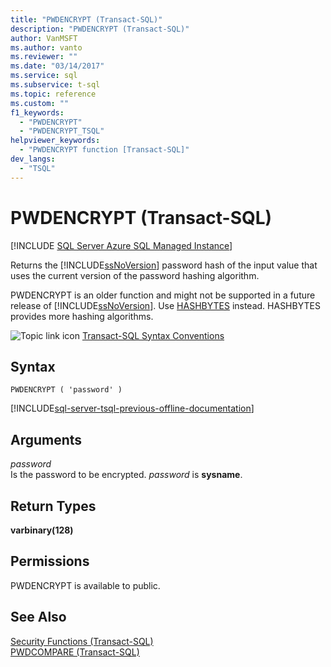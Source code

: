 ```yaml
---
title: "PWDENCRYPT (Transact-SQL)"
description: "PWDENCRYPT (Transact-SQL)"
author: VanMSFT
ms.author: vanto
ms.reviewer: ""
ms.date: "03/14/2017"
ms.service: sql
ms.subservice: t-sql
ms.topic: reference
ms.custom: ""
f1_keywords:
  - "PWDENCRYPT"
  - "PWDENCRYPT_TSQL"
helpviewer_keywords:
  - "PWDENCRYPT function [Transact-SQL]"
dev_langs:
  - "TSQL"
---
```

# PWDENCRYPT (Transact-SQL)
[!INCLUDE [SQL Server Azure SQL Managed Instance](../../includes/applies-to-version/sql-asdb-asdbmi.md)]

  Returns the [!INCLUDE[ssNoVersion](../../includes/ssnoversion-md.md)] password hash of the input value that uses the current version of the password hashing algorithm.  
  
 PWDENCRYPT is an older function and might not be supported in a future release of [!INCLUDE[ssNoVersion](../../includes/ssnoversion-md.md)]. Use [HASHBYTES](../../t-sql/functions/hashbytes-transact-sql.md) instead. HASHBYTES provides more hashing algorithms.  
  
 ![Topic link icon](../../database-engine/configure-windows/media/topic-link.gif "Topic link icon") [Transact-SQL Syntax Conventions](../../t-sql/language-elements/transact-sql-syntax-conventions-transact-sql.md)  
  
## Syntax  
  
```syntaxsql
PWDENCRYPT ( 'password' )  
```  
  
[!INCLUDE[sql-server-tsql-previous-offline-documentation](../../includes/sql-server-tsql-previous-offline-documentation.md)]

## Arguments
 *password*  
 Is the password to be encrypted. *password* is **sysname**.  
  
## Return Types  
 **varbinary(128)**  
  
## Permissions  
 PWDENCRYPT is available to public.  
  
## See Also  
 [Security Functions &#40;Transact-SQL&#41;](../../t-sql/functions/security-functions-transact-sql.md)   
 [PWDCOMPARE &#40;Transact-SQL&#41;](../../t-sql/functions/pwdcompare-transact-sql.md)  
  
  
